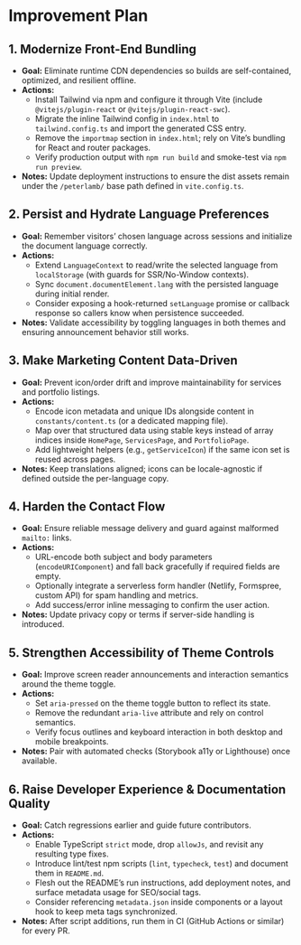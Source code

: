 # Improvement Plan

## 1. Modernize Front-End Bundling
- **Goal:** Eliminate runtime CDN dependencies so builds are self-contained, optimized, and resilient offline.
- **Actions:**
  - Install Tailwind via npm and configure it through Vite (include `@vitejs/plugin-react` or `@vitejs/plugin-react-swc`).
  - Migrate the inline Tailwind config in `index.html` to `tailwind.config.ts` and import the generated CSS entry.
  - Remove the `importmap` section in `index.html`; rely on Vite’s bundling for React and router packages.
  - Verify production output with `npm run build` and smoke-test via `npm run preview`.
- **Notes:** Update deployment instructions to ensure the dist assets remain under the `/peterlamb/` base path defined in `vite.config.ts`.

## 2. Persist and Hydrate Language Preferences
- **Goal:** Remember visitors’ chosen language across sessions and initialize the document language correctly.
- **Actions:**
  - Extend `LanguageContext` to read/write the selected language from `localStorage` (with guards for SSR/No-Window contexts).
  - Sync `document.documentElement.lang` with the persisted language during initial render.
  - Consider exposing a hook-returned `setLanguage` promise or callback response so callers know when persistence succeeded.
- **Notes:** Validate accessibility by toggling languages in both themes and ensuring announcement behavior still works.

## 3. Make Marketing Content Data-Driven
- **Goal:** Prevent icon/order drift and improve maintainability for services and portfolio listings.
- **Actions:**
  - Encode icon metadata and unique IDs alongside content in `constants/content.ts` (or a dedicated mapping file).
  - Map over that structured data using stable keys instead of array indices inside `HomePage`, `ServicesPage`, and `PortfolioPage`.
  - Add lightweight helpers (e.g., `getServiceIcon`) if the same icon set is reused across pages.
- **Notes:** Keep translations aligned; icons can be locale-agnostic if defined outside the per-language copy.

## 4. Harden the Contact Flow
- **Goal:** Ensure reliable message delivery and guard against malformed `mailto:` links.
- **Actions:**
  - URL-encode both subject and body parameters (`encodeURIComponent`) and fall back gracefully if required fields are empty.
  - Optionally integrate a serverless form handler (Netlify, Formspree, custom API) for spam handling and metrics.
  - Add success/error inline messaging to confirm the user action.
- **Notes:** Update privacy copy or terms if server-side handling is introduced.

## 5. Strengthen Accessibility of Theme Controls
- **Goal:** Improve screen reader announcements and interaction semantics around the theme toggle.
- **Actions:**
  - Set `aria-pressed` on the theme toggle button to reflect its state.
  - Remove the redundant `aria-live` attribute and rely on control semantics.
  - Verify focus outlines and keyboard interaction in both desktop and mobile breakpoints.
- **Notes:** Pair with automated checks (Storybook a11y or Lighthouse) once available.

## 6. Raise Developer Experience & Documentation Quality
- **Goal:** Catch regressions earlier and guide future contributors.
- **Actions:**
  - Enable TypeScript `strict` mode, drop `allowJs`, and revisit any resulting type fixes.
  - Introduce lint/test npm scripts (`lint`, `typecheck`, `test`) and document them in `README.md`.
  - Flesh out the README’s run instructions, add deployment notes, and surface metadata usage for SEO/social tags.
  - Consider referencing `metadata.json` inside components or a layout hook to keep meta tags synchronized.
- **Notes:** After script additions, run them in CI (GitHub Actions or similar) for every PR.

